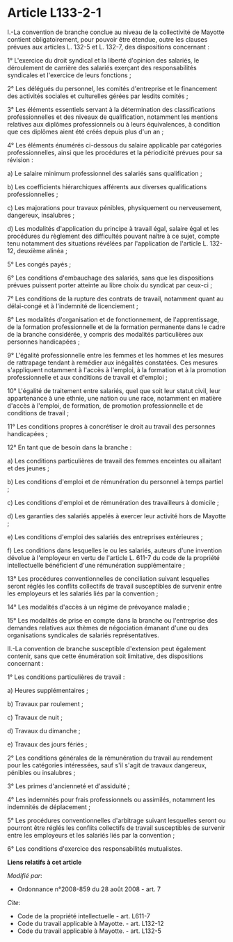 # Article L133-2-1

I.-La convention de branche conclue au niveau de la collectivité de Mayotte contient obligatoirement, pour pouvoir être
étendue, outre les clauses prévues aux articles L. 132-5 et L. 132-7, des dispositions concernant : 

1° L'exercice du droit syndical et la liberté d'opinion des salariés, le déroulement de carrière des salariés exerçant des
responsabilités syndicales et l'exercice de leurs fonctions ; 

2° Les délégués du personnel, les comités d'entreprise et le financement des activités sociales et culturelles gérées par
lesdits comités ; 

3° Les éléments essentiels servant à la détermination des classifications professionnelles et des niveaux de qualification,
notamment les mentions relatives aux diplômes professionnels ou à leurs équivalences, à condition que ces diplômes aient été
créés depuis plus d'un an ; 

4° Les éléments énumérés ci-dessous du salaire applicable par catégories professionnelles, ainsi que les procédures et la
périodicité prévues pour sa révision : 

a) Le salaire minimum professionnel des salariés sans qualification ; 

b) Les coefficients hiérarchiques afférents aux diverses qualifications professionnelles ; 

c) Les majorations pour travaux pénibles, physiquement ou nerveusement, dangereux, insalubres ; 

d) Les modalités d'application du principe à travail égal, salaire égal et les procédures du règlement des difficultés
pouvant naître à ce sujet, compte tenu notamment des situations révélées par l'application de l'article L. 132-12, deuxième
alinéa ; 

5° Les congés payés ; 

6° Les conditions d'embauchage des salariés, sans que les dispositions prévues puissent porter atteinte au libre choix du
syndicat par ceux-ci ; 

7° Les conditions de la rupture des contrats de travail, notamment quant au délai-congé et à l'indemnité de licenciement ; 

8° Les modalités d'organisation et de fonctionnement, de l'apprentissage, de la formation professionnelle et de la formation
permanente dans le cadre de la branche considérée, y compris des modalités particulières aux personnes handicapées ; 

9° L'égalité professionnelle entre les femmes et les hommes et les mesures de rattrapage tendant à remédier aux inégalités
constatées. Ces mesures s'appliquent notamment à l'accès à l'emploi, à la formation et à la promotion professionnelle et aux
conditions de travail et d'emploi ; 

10° L'égalité de traitement entre salariés, quel que soit leur statut civil, leur appartenance à une ethnie, une nation ou
une race, notamment en matière d'accès à l'emploi, de formation, de promotion professionnelle et de conditions de travail ; 

11° Les conditions propres à concrétiser le droit au travail des personnes handicapées ; 

12° En tant que de besoin dans la branche : 

a) Les conditions particulières de travail des femmes enceintes ou allaitant et des jeunes ; 

b) Les conditions d'emploi et de rémunération du personnel à temps partiel ; 

c) Les conditions d'emploi et de rémunération des travailleurs à domicile ; 

d) Les garanties des salariés appelés à exercer leur activité hors de Mayotte ; 

e) Les conditions d'emploi des salariés des entreprises extérieures ; 

f) Les conditions dans lesquelles le ou les salariés, auteurs d'une invention dévolue à l'employeur en vertu de l'article L.
611-7 du code de la propriété intellectuelle bénéficient d'une rémunération supplémentaire ; 

13° Les procédures conventionnelles de conciliation suivant lesquelles seront réglés les conflits collectifs de travail
susceptibles de survenir entre les employeurs et les salariés liés par la convention ; 

14° Les modalités d'accès à un régime de prévoyance maladie ; 

15° Les modalités de prise en compte dans la branche ou l'entreprise des demandes relatives aux thèmes de négociation émanant
d'une ou des organisations syndicales de salariés représentatives. 

II.-La convention de branche susceptible d'extension peut également contenir, sans que cette énumération soit limitative, des
dispositions concernant : 

1° Les conditions particulières de travail : 

a) Heures supplémentaires ; 

b) Travaux par roulement ; 

c) Travaux de nuit ; 

d) Travaux du dimanche ; 

e) Travaux des jours fériés ; 

2° Les conditions générales de la rémunération du travail au rendement pour les catégories intéressées, sauf s'il s'agit de
travaux dangereux, pénibles ou insalubres ; 

3° Les primes d'ancienneté et d'assiduité ; 

4° Les indemnités pour frais professionnels ou assimilés, notamment les indemnités de déplacement ; 

5° Les procédures conventionnelles d'arbitrage suivant lesquelles seront ou pourront être réglés les conflits collectifs de
travail susceptibles de survenir entre les employeurs et les salariés liés par la convention ; 

6° Les conditions d'exercice des responsabilités mutualistes.

**Liens relatifs à cet article**

_Modifié par_:

  - Ordonnance n°2008-859 du 28 août 2008 - art. 7

_Cite_:

  - Code de la propriété intellectuelle - art. L611-7
  - Code du travail applicable à Mayotte. - art. L132-12
  - Code du travail applicable à Mayotte. - art. L132-5
